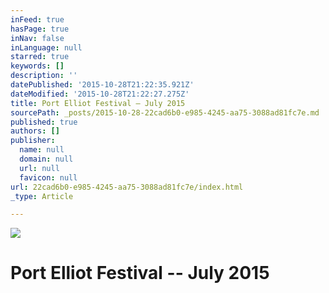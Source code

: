 ```yaml
---
inFeed: true
hasPage: true
inNav: false
inLanguage: null
starred: true
keywords: []
description: ''
datePublished: '2015-10-28T21:22:35.921Z'
dateModified: '2015-10-28T21:22:27.275Z'
title: Port Elliot Festival – July 2015
sourcePath: _posts/2015-10-28-22cad6b0-e985-4245-aa75-3088ad81fc7e.md
published: true
authors: []
publisher:
  name: null
  domain: null
  url: null
  favicon: null
url: 22cad6b0-e985-4245-aa75-3088ad81fc7e/index.html
_type: Article

---
```

![](https://the-grid-user-content.s3-us-west-2.amazonaws.com/333497d5-6cc3-481b-ac92-24f6a9e7b4ad.jpg)

# Port Elliot Festival -- July 2015